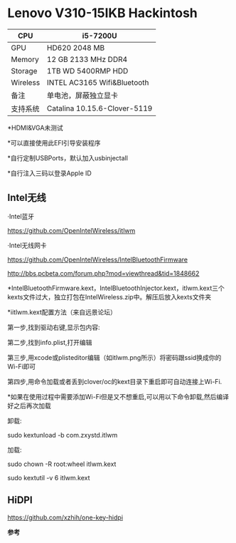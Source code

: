 # Lenovo V310-15IKB Hackintosh

| CPU      | i5-7200U                     |
| -------- | ---------------------------- |
| GPU      | HD620 2048 MB                |
| Memory   | 12 GB 2133 MHz DDR4          |
| Storage  | 1TB WD 5400RMP HDD           |
| Wireless | INTEL AC3165 Wifi&Bluetooth  |
| 备注     | 单电池，屏蔽独立显卡         |
| 支持系统 | Catalina 10.15.6-Clover-5119 |

*HDMI&VGA未测试

*可以直接使用此EFI引导安装程序

*自行定制USBPorts，默认加入usbinjectall

*自行注入三码以登录Apple ID



## Intel无线

·Intel蓝牙

https://github.com/OpenIntelWireless/itlwm

·Intel无线网卡

https://github.com/OpenIntelWireless/IntelBluetoothFirmware

http://bbs.pcbeta.com/forum.php?mod=viewthread&tid=1848662

*IntelBluetoothFirmware.kext，IntelBluetoothInjector.kext，itlwm.kext三个kexts文件过大，独立打包在IntelWireless.zip中。解压后放入kexts文件夹

*iitlwm.kext配置方法（来自远景论坛）

第一步,找到驱动右键,显示包内容:

第二步,找到info.plist,打开编辑

第三步,用xcode或plisteditor编辑（如itlwm.png所示）将密码跟ssid换成你的Wi-Fi即可

第四步,用命令加载或者丢到clover/oc的kext目录下重启即可自动连接上Wi-Fi.

*如果在使用过程中需要添加Wi-Fi但是又不想重启,可以用以下命令卸载,然后编译好之后再次加载

卸载: 

sudo kextunload -b com.zxystd.itlwm

加载: 

sudo chown -R root:wheel itlwm.kext

sudo kextutil -v 6 itlwm.kext

##  

## HiDPI

https://github.com/xzhih/one-key-hidpi



**参考**
